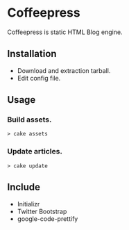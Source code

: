 # Coffeepress
Coffeepress is static HTML Blog engine.

## Installation
* Download and extraction tarball.
* Edit config file.

## Usage
### Build assets.
    > cake assets
### Update articles.
    > cake update

## Include
* Initializr
* Twitter Bootstrap
* google-code-prettify
